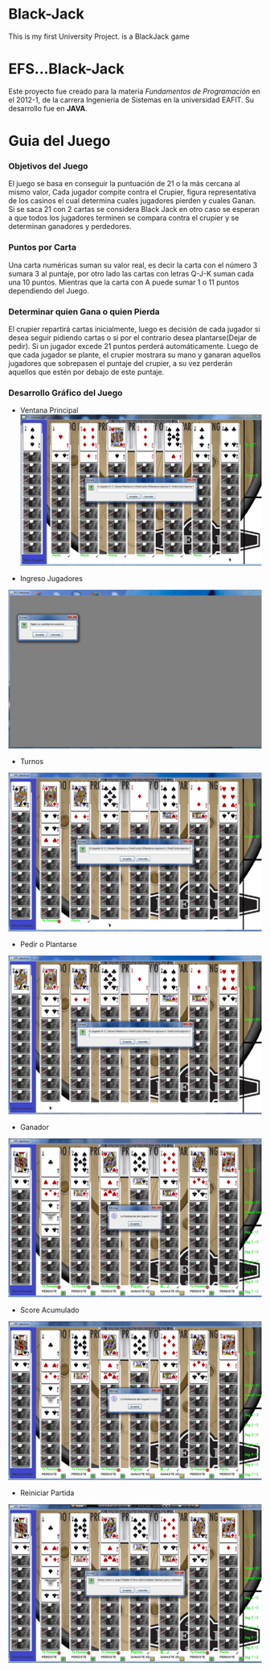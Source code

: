 Black-Jack
==========

This is my first University Project. is a BlackJack game

# EFS...Black-Jack

Este proyecto fue creado para la materia _Fundamentos de Programación_ en el 2012-1, de la carrera Ingenieria de Sistemas en la universidad EAFIT. Su desarrollo fue en **JAVA**.

# Guia del Juego

### Objetivos del Juego

El juego se basa en conseguir la puntuación de 21 o la más cercana al mismo valor, Cada jugador compite contra el Crupier, figura representativa de los casinos el cual determina cuales jugadores pierden y cuales Ganan. Si se saca 21 con 2 cartas se considera Black Jack en otro caso se esperan a que todos los jugadores terminen se compara contra el crupier y se determinan ganadores y perdedores.

### Puntos por Carta

Una carta numéricas suman su valor real, es decir la carta con el número 3 sumara 3 al puntaje, por otro lado las cartas con letras Q-J-K suman cada una 10 puntos. Mientras que la carta con A puede sumar 1 o 11 puntos dependiendo del Juego.

### Determinar quien Gana o quien Pierda

El crupier repartirá cartas inicialmente, luego es decisión de cada jugador si desea seguir pidiendo cartas o si por el contrario desea plantarse(Dejar de pedir). Si un jugador excede 21 puntos perderá automáticamente.
Luego de que cada jugador se plante, el crupier mostrara su mano y ganaran aquellos jugadores que sobrepasen el puntaje del crupier, a su vez perderán aquellos que estén por debajo de este puntaje. 

### Desarrollo Gráfico del Juego

* Ventana Principal
![](https://github.com/EstebanFS/Black-Jack/blob/master/ScreenShots/Principal2.jpg)

* Ingreso Jugadores

![](https://github.com/EstebanFS/Black-Jack/blob/master/ScreenShots/Ingreso%20Jugadores.jpg)

* Turnos

![](https://github.com/EstebanFS/Black-Jack/blob/master/ScreenShots/Turnos.jpg)

* Pedir o Plantarse

![](https://github.com/EstebanFS/Black-Jack/blob/master/ScreenShots/Plantarse.jpg)

* Ganador

![](https://github.com/EstebanFS/Black-Jack/blob/master/ScreenShots/Ganador.jpg)

* Score Acumulado

![](https://github.com/EstebanFS/Black-Jack/blob/master/ScreenShots/Score.jpg)

* Reiniciar Partida

![](https://github.com/EstebanFS/Black-Jack/blob/master/ScreenShots/repetir%20partida1.jpg)

